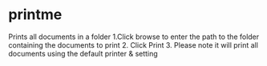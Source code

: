 # printme
Prints all documents in a folder
1.Click browse to enter the path to the folder containing the documents to print
2. Click Print
3. Please note it will print all documents using the default printer & setting

